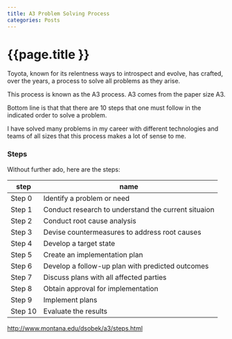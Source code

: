 ```yaml
---
title: A3 Problem Solving Process
categories: Posts
---
```


# {{page.title }}

Toyota, known for its relentness ways to introspect and evolve, has crafted, over the years, a process to solve all problems as they arise.

This process is known as the A3 process. A3 comes from the paper size A3.

Bottom line is that that there are 10 steps that one must follow in the indicated order to solve a problem.

I have solved many problems in my career with different technologies and teams of all sizes that this process makes a lot of sense to me.


### Steps

Without further ado, here are the steps:

|step|name
|----|----
|Step 0 | Identify a problem or need
|Step 1 | Conduct research to understand the current situaion
|Step 2 | Conduct root cause analysis
|Step 3 | Devise countermeasures to address root causes
|Step 4 | Develop a target state
|Step 5 | Create an implementation plan
|Step 6 | Develop a follow-up plan with predicted outcomes
|Step 7 | Discuss plans with all affected parties
|Step 8 | Obtain approval for implementation
|Step 9 | Implement plans
|Step 10| Evaluate the results

<a href="http://www.montana.edu/dsobek/a3/steps.html" target="_blank">http://www.montana.edu/dsobek/a3/steps.html</a>
